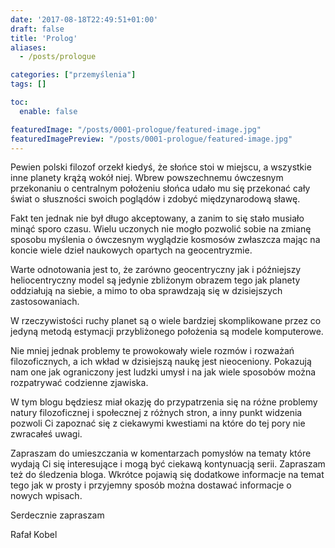 ```yaml
---
date: '2017-08-18T22:49:51+01:00'
draft: false
title: 'Prolog'
aliases:
  - /posts/prologue

categories: ["przemyślenia"]
tags: []

toc:
  enable: false

featuredImage: "/posts/0001-prologue/featured-image.jpg"
featuredImagePreview: "/posts/0001-prologue/featured-image.jpg"
---
```


Pewien polski filozof orzekł kiedyś, że słońce stoi w miejscu, a wszystkie inne planety krążą wokół niej. Wbrew powszechnemu ówczesnym przekonaniu o centralnym położeniu słońca udało mu się przekonać cały świat o słuszności swoich poglądów i zdobyć międzynarodową sławę.

<!--more-->

Fakt ten jednak nie był długo akceptowany, a zanim to się stało musiało minąć sporo czasu. Wielu uczonych nie mogło pozwolić sobie na zmianę sposobu myślenia o ówczesnym wyglądzie kosmosów zwłaszcza mając na koncie wiele dzieł naukowych opartych na geocentryzmie.

Warte odnotowania jest to, że zarówno geocentryczny jak i późniejszy heliocentryczny model są jedynie zbliżonym obrazem tego jak planety oddziałują na siebie, a mimo to oba sprawdzają się w dzisiejszych zastosowaniach.

W rzeczywistości ruchy planet są o wiele bardziej skomplikowane przez co jedyną metodą estymacji przybliżonego położenia są modele komputerowe.

Nie mniej jednak problemy te prowokowały wiele rozmów i rozważań filozoficznych, a ich wkład w dzisiejszą naukę jest nieoceniony. Pokazują nam one jak ograniczony jest ludzki umysł i na jak wiele sposobów można rozpatrywać codzienne zjawiska.

W tym blogu będziesz miał okazję do przypatrzenia się na różne problemy natury filozoficznej i społecznej z różnych stron, a inny punkt widzenia pozwoli Ci zapoznać się z ciekawymi kwestiami na które do tej pory nie zwracałeś uwagi.

Zapraszam do umieszczania w komentarzach pomysłów na tematy które wydają Ci się interesujące i mogą być ciekawą kontynuacją serii. Zapraszam też do śledzenia bloga. Wkrótce pojawią się dodatkowe informacje na temat tego jak w prosty i przyjemny sposób można dostawać informacje o nowych wpisach.

Serdecznie zapraszam

Rafał Kobel
